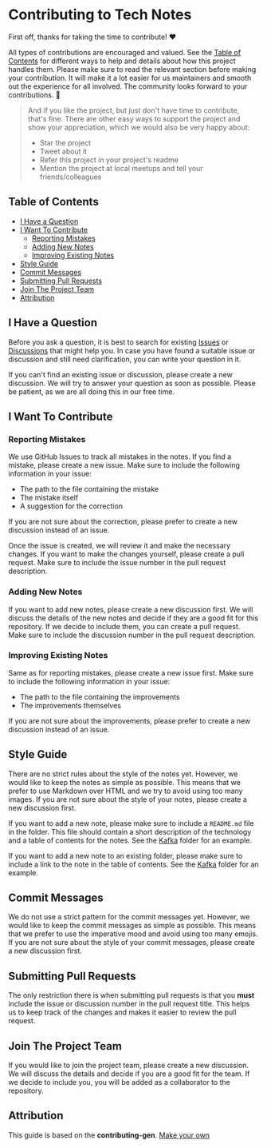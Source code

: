 <!-- omit in toc -->
# Contributing to Tech Notes

First off, thanks for taking the time to contribute! ❤️

All types of contributions are encouraged and valued. See the [Table of Contents](#table-of-contents) for different ways to help and details about how this project handles them. Please make sure to read the relevant section before making your contribution. It will make it a lot easier for us maintainers and smooth out the experience for all involved. The community looks forward to your contributions. 🎉

> And if you like the project, but just don't have time to contribute, that's fine. There are other easy ways to support the project and show your appreciation, which we would also be very happy about:
> - Star the project
> - Tweet about it
> - Refer this project in your project's readme
> - Mention the project at local meetups and tell your friends/colleagues

<!-- omit in toc -->
## Table of Contents

- [I Have a Question](#i-have-a-question)
- [I Want To Contribute](#i-want-to-contribute)
  - [Reporting Mistakes](#reporting-mistakes)
  - [Adding New Notes](#adding-new-notes)
  - [Improving Existing Notes](#improving-existing-notes)
- [Style Guide](#style-guide)
- [Commit Messages](#commit-messages)
- [Submitting Pull Requests](#submitting-pull-requests)
- [Join The Project Team](#join-the-project-team)
- [Attribution](#attribution)



## I Have a Question

Before you ask a question, it is best to search for existing [Issues](https://github.com/dyka3773/tech-notes/issues) or [Discussions](https://github.com/dyka3773/tech-notes/discussions) that might help you. In case you have found a suitable issue or discussion and still need clarification, you can write your question in it.

If you can't find an existing issue or discussion, please create a new discussion. We will try to answer your question as soon as possible. Please be patient, as we are all doing this in our free time.

## I Want To Contribute

### Reporting Mistakes

We use GitHub Issues to track all mistakes in the notes. If you find a mistake, please create a new issue. Make sure to include the following information in your issue:
- The path to the file containing the mistake
- The mistake itself
- A suggestion for the correction

If you are not sure about the correction, please prefer to create a new discussion instead of an issue.

Once the issue is created, we will review it and make the necessary changes. If you want to make the changes yourself, please create a pull request. Make sure to include the issue number in the pull request description.

### Adding New Notes

If you want to add new notes, please create a new discussion first. We will discuss the details of the new notes and decide if they are a good fit for this repository. If we decide to include them, you can create a pull request. Make sure to include the discussion number in the pull request description.

### Improving Existing Notes

Same as for reporting mistakes, please create a new issue first. Make sure to include the following information in your issue:
- The path to the file containing the improvements
- The improvements themselves

If you are not sure about the improvements, please prefer to create a new discussion instead of an issue.

## Style Guide

There are no strict rules about the style of the notes yet. However, we would like to keep the notes as simple as possible. This means that we prefer to use Markdown over HTML and we try to avoid using too many images. If you are not sure about the style of your notes, please create a new discussion first.

If you want to add a new note, please make sure to include a `README.md` file in the folder. This file should contain a short description of the technology and a table of contents for the notes. See the [Kafka](Kafka/) folder for an example.

If you want to add a new note to an existing folder, please make sure to include a link to the note in the table of contents. See the [Kafka](Kafka/) folder for an example.

## Commit Messages

We do not use a strict pattern for the commit messages yet. However, we would like to keep the commit messages as simple as possible. This means that we prefer to use the imperative mood and avoid using too many emojis. If you are not sure about the style of your commit messages, please create a new discussion first.

## Submitting Pull Requests

The only restriction there is when submitting pull requests is that you **must** include the issue or discussion number in the pull request title. This helps us to keep track of the changes and makes it easier to review the pull request.

## Join The Project Team

If you would like to join the project team, please create a new discussion. We will discuss the details and decide if you are a good fit for the team. If we decide to include you, you will be added as a collaborator to the repository.

## Attribution

This guide is based on the **contributing-gen**. [Make your own](https://github.com/bttger/contributing-gen)